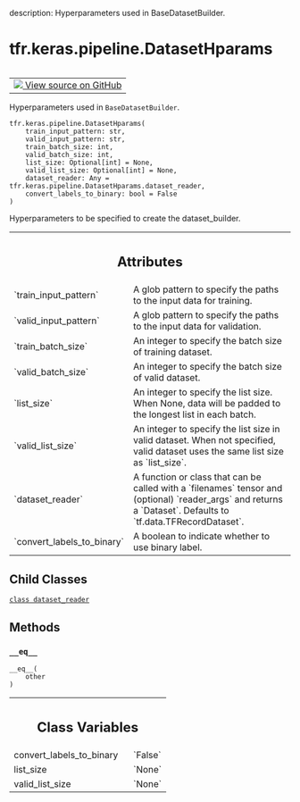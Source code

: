 description: Hyperparameters used in BaseDatasetBuilder.

<div itemscope itemtype="http://developers.google.com/ReferenceObject">
<meta itemprop="name" content="tfr.keras.pipeline.DatasetHparams" />
<meta itemprop="path" content="Stable" />
<meta itemprop="property" content="dataset_reader"/>
<meta itemprop="property" content="__eq__"/>
<meta itemprop="property" content="__init__"/>
<meta itemprop="property" content="convert_labels_to_binary"/>
<meta itemprop="property" content="list_size"/>
<meta itemprop="property" content="valid_list_size"/>
</div>

# tfr.keras.pipeline.DatasetHparams

<!-- Insert buttons and diff -->

<table class="tfo-notebook-buttons tfo-api nocontent" align="left">
<td>
  <a target="_blank" href="https://github.com/tensorflow/ranking/tree/master/tensorflow_ranking/python/keras/pipeline.py#L310-L338">
    <img src="https://www.tensorflow.org/images/GitHub-Mark-32px.png" />
    View source on GitHub
  </a>
</td>
</table>

Hyperparameters used in `BaseDatasetBuilder`.

<pre class="devsite-click-to-copy prettyprint lang-py tfo-signature-link">
<code>tfr.keras.pipeline.DatasetHparams(
    train_input_pattern: str,
    valid_input_pattern: str,
    train_batch_size: int,
    valid_batch_size: int,
    list_size: Optional[int] = None,
    valid_list_size: Optional[int] = None,
    dataset_reader: Any = tfr.keras.pipeline.DatasetHparams.dataset_reader,
    convert_labels_to_binary: bool = False
)
</code></pre>

<!-- Placeholder for "Used in" -->

Hyperparameters to be specified to create the dataset_builder.

<!-- Tabular view -->
 <table class="responsive fixed orange">
<colgroup><col width="214px"><col></colgroup>
<tr><th colspan="2"><h2 class="add-link">Attributes</h2></th></tr>

<tr>
<td>
`train_input_pattern`
</td>
<td>
A glob pattern to specify the paths to the input data
for training.
</td>
</tr><tr>
<td>
`valid_input_pattern`
</td>
<td>
A glob pattern to specify the paths to the input data
for validation.
</td>
</tr><tr>
<td>
`train_batch_size`
</td>
<td>
An integer to specify the batch size of training dataset.
</td>
</tr><tr>
<td>
`valid_batch_size`
</td>
<td>
An integer to specify the batch size of valid dataset.
</td>
</tr><tr>
<td>
`list_size`
</td>
<td>
An integer to specify the list size. When None, data will be
padded to the longest list in each batch.
</td>
</tr><tr>
<td>
`valid_list_size`
</td>
<td>
An integer to specify the list size in valid dataset. When
not specified, valid dataset uses the same list size as `list_size`.
</td>
</tr><tr>
<td>
`dataset_reader`
</td>
<td>
A function or class that can be called with a `filenames`
tensor and (optional) `reader_args` and returns a `Dataset`. Defaults to
`tf.data.TFRecordDataset`.
</td>
</tr><tr>
<td>
`convert_labels_to_binary`
</td>
<td>
A boolean to indicate whether to use binary label.
</td>
</tr>
</table>

## Child Classes
[`class dataset_reader`](../../../tfr/keras/pipeline/DatasetHparams/dataset_reader.md)

## Methods

<h3 id="__eq__"><code>__eq__</code></h3>

<pre class="devsite-click-to-copy prettyprint lang-py tfo-signature-link">
<code>__eq__(
    other
)
</code></pre>

<!-- Tabular view -->
 <table class="responsive fixed orange">
<colgroup><col width="214px"><col></colgroup>
<tr><th colspan="2"><h2 class="add-link">Class Variables</h2></th></tr>

<tr>
<td>
convert_labels_to_binary<a id="convert_labels_to_binary"></a>
</td>
<td>
`False`
</td>
</tr><tr>
<td>
list_size<a id="list_size"></a>
</td>
<td>
`None`
</td>
</tr><tr>
<td>
valid_list_size<a id="valid_list_size"></a>
</td>
<td>
`None`
</td>
</tr>
</table>
